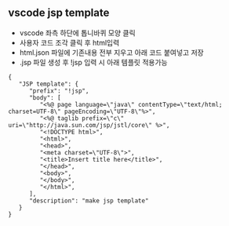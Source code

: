## vscode jsp template
- vscode 좌측 하단에 톱니바퀴 모양 클릭
- 사용자 코드 조각 클릭 후 html입력
- html.json 파일에 기존내용 전부 지우고 아래 코드 붙여넣고 저장
- .jsp 파일 생성 후 !jsp 입력 시 아래 템플릿 적용가능

```
{
   "JSP template": {
      "prefix": "!jsp",
      "body": [
         "<%@ page language=\"java\" contentType=\"text/html; charset=UTF-8\" pageEncoding=\"UTF-8\"%>",
         "<%@ taglib prefix=\"c\" uri=\"http://java.sun.com/jsp/jstl/core\" %>",
         "<!DOCTYPE html>",
         "<html>",
         "<head>",
         "<meta charset=\"UTF-8\">",
         "<title>Insert title here</title>",
         "</head>",
         "<body>",
         "</body>",
         "</html>",
      ],
      "description": "make jsp template"
   }
}